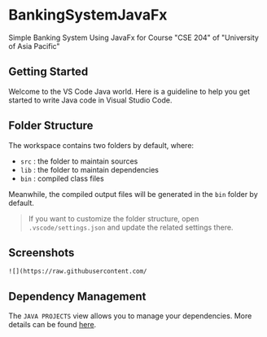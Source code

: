 # BankingSystemJavaFx

Simple Banking System Using JavaFx for Course "CSE 204" of "University of Asia Pacific"

## Getting Started

Welcome to the VS Code Java world. Here is a guideline to help you get started to write Java code in Visual Studio Code.

## Folder Structure

The workspace contains two folders by default, where:

-   `src` : the folder to maintain sources
-   `lib` : the folder to maintain dependencies
-   `bin` : compiled class files

Meanwhile, the compiled output files will be generated in the `bin` folder by default.

> If you want to customize the folder structure, open `.vscode/settings.json` and update the related settings there.

## Screenshots

    ![](https://raw.githubusercontent.com/

## Dependency Management

The `JAVA PROJECTS` view allows you to manage your dependencies. More details can be found [here](https://github.com/microsoft/vscode-java-dependency#manage-dependencies).

